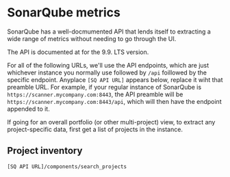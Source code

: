 # SonarQube metrics

SonarQube has a well-docmumented API that lends itself to extracting a wide range of metrics without needing to go through the UI. 

The API is documented at []() for the 9.9. LTS version.

For all of the following URLs, we'll use the API endpoints, which are just whichever instance you normally use followed by ```/api``` foillowed by the specific endpoint. Anyplace ```[SQ API URL]``` appears below, replace it wiht that preamble URL. For example, if your regular instance of SonarQube is ```https://scanner.mycompany.com:8443```, the API preamble will be ```https://scanner.mycompany.com:8443/api```, which will then  have the endpoint appended to it.

If going for an overall portfolio (or other multi-project) view, to extract any project-specific data, first get a list of projects in the instance.

## Project inventory

```[SQ API URL]/components/search_projects```

